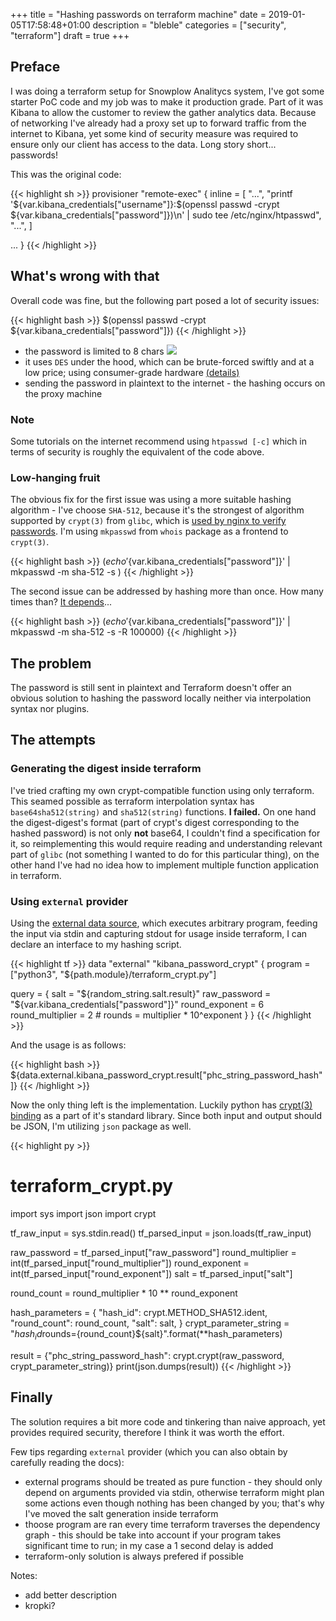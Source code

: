 +++
title = "Hashing passwords on terraform machine"
date = 2019-01-05T17:58:48+01:00
description = "bleble"
categories = ["security", "terraform"]
draft = true
+++

## Preface

I was doing a terraform setup for Snowplow Analitycs system, I've got some starter PoC code and my job was to make it production grade. Part of it was Kibana to allow the customer to review the gather analytics data. Because of networking I've already had a proxy set up to forward traffic from the internet to Kibana, yet some kind of security measure was required to ensure only our client has access to the data. Long story short... passwords!

This was the original code:

{{< highlight sh >}}
  provisioner "remote-exec" {
    inline = [
      "...",
      "printf '${var.kibana_credentials["username"]}:$(openssl passwd -crypt ${var.kibana_credentials["password"]})\n' | sudo tee /etc/nginx/htpasswd",
      "...",
    ]

  ...
}
{{< /highlight >}}

## What's wrong with that

Overall code was fine, but the following part posed a lot of security issues:

{{< highlight bash >}}
$(openssl passwd -crypt ${var.kibana_credentials["password"]})
{{< /highlight >}}

- the password is limited to 8 chars ![](/ble.png)
- it uses `DES` under the hood, which can be brute-forced swiftly and at a low price; using consumer-grade hardware [(details)](https://en.wikipedia.org/wiki/Data_Encryption_Standard#Chronology)
- sending the password in plaintext to the internet - the hashing occurs on the proxy machine

### Note

Some tutorials on the internet recommend using `htpasswd [-c]` which in terms of security is roughly the equivalent of the code above.

### Low-hanging fruit

The obvious fix for the first issue was using a more suitable hashing algorithm - I've choose `SHA-512`, because it's the strongest of algorithm supported by `crypt(3)` from `glibc`, which is [used by nginx to verify passwords](http://nginx.org/en/docs/http/ngx_http_auth_basic_module.html). I'm using `mkpasswd` from `whois` package as a frontend to `crypt(3)`.

{{< highlight bash >}}
$(echo '${var.kibana_credentials["password"]}' | mkpasswd -m sha-512 -s )
{{< /highlight >}}

The second issue can be addressed by hashing more than once. How many times than? [It depends](https://security.stackexchange.com/questions/3959/recommended-of-iterations-when-using-pkbdf2-sha256/3993#3993)...

{{< highlight bash >}}
$(echo '${var.kibana_credentials["password"]}' | mkpasswd -m sha-512 -s -R 100000)
{{< /highlight >}}

## The problem

The password is still sent in plaintext and Terraform doesn't offer an obvious solution to hashing the password locally neither via interpolation syntax nor plugins.

## The attempts

### Generating the digest inside terraform

I've tried crafting my own crypt-compatible function using only terraform. This seamed possible as terraform interpolation syntax has `base64sha512(string)` and `sha512(string)` functions. **I failed.** On one hand the digest-digest's format (part of crypt's digest corresponding to the hashed password) is not only **not** base64, I couldn't find a specification for it, so reimplementing this would require reading and understanding relevant part of `glibc` (not something I wanted to do for this particular thing), on the other hand I've had no idea how to implement multiple function application in terraform.

### Using `external` provider

Using the [external data source](https://www.terraform.io/docs/providers/external/data_source.html), which executes arbitrary program, feeding the input via stdin and capturing stdout for usage inside terraform, I can declare an interface to my hashing script.

{{< highlight tf >}}
data "external" "kibana_password_crypt" {
  program = ["python3", "${path.module}/terraform_crypt.py"]

  query = {
    salt             = "${random_string.salt.result}"
    raw_password     = "${var.kibana_credentials["password"]}"
    round_exponent   = 6
    round_multiplier = 2
    # rounds = multiplier * 10^exponent 
  }
}
{{< /highlight >}}

And the usage is as follows:

{{< highlight bash >}}
${data.external.kibana_password_crypt.result["phc_string_password_hash"]}
{{< /highlight >}}

Now the only thing left is the implementation. Luckily python has [crypt(3) binding](https://docs.python.org/3/library/crypt.html) as a part of it's standard library. Since both input and output should be JSON, I'm utilizing `json` package as well.

{{< highlight py >}}
# terraform_crypt.py
import sys
import json
import crypt

tf_raw_input = sys.stdin.read()
tf_parsed_input = json.loads(tf_raw_input)

raw_password = tf_parsed_input["raw_password"]
round_multiplier = int(tf_parsed_input["round_multiplier"])
round_exponent = int(tf_parsed_input["round_exponent"])
salt = tf_parsed_input["salt"]

round_count = round_multiplier * 10 ** round_exponent

hash_parameters = {
    "hash_id": crypt.METHOD_SHA512.ident,
    "round_count": round_count,
    "salt": salt,
}
crypt_parameter_string = "${hash_id}$rounds={round_count}${salt}".format(**hash_parameters)

result = {"phc_string_password_hash": crypt.crypt(raw_password, crypt_parameter_string)}
print(json.dumps(result))
{{< /highlight >}}

## Finally
The solution requires a bit more code and tinkering than naive approach, yet provides required security, therefore I think it was worth the effort.

Few tips regarding `external` provider (which you can also obtain by carefully reading the docs):

- external programs should be treated as pure function - they should only depend on arguments provided via stdin, otherwise terraform might plan some actions even though nothing has been changed by you; that's why I've moved the salt generation inside terraform
- thoose program are ran every time terraform traverses the dependency graph - this should be take into account if your program takes significant time to run; in my case a 1 second delay is added
- terraform-only solution is always prefered if possible

Notes:
- add better description
- kropki?
